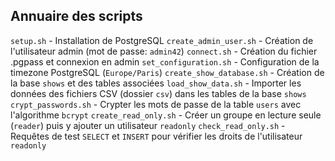 ## Annuaire des scripts

`setup.sh` - Installation de PostgreSQL
`create_admin_user.sh` - Création de l'utilisateur admin (mot de passe: `admin42`)
`connect.sh` - Création du fichier .pgpass et connexion en admin
`set_configuration.sh` - Configuration de la timezone PostgreSQL (`Europe/Paris`)
`create_show_database.sh` - Création de la base `shows` et des tables associées
`load_show_data.sh` - Importer les données des fichiers CSV (dossier `csv`) dans les tables de la base `shows`
`crypt_passwords.sh` - Crypter les mots de passe de la table `users` avec l'algorithme `bcrypt`
`create_read_only.sh` - Créer un groupe en lecture seule (`reader`) puis y ajouter un utilisateur `readonly`
`check_read_only.sh` - Requêtes de test `SELECT` et `INSERT` pour vérifier les droits de l'utilisateur `readonly`
